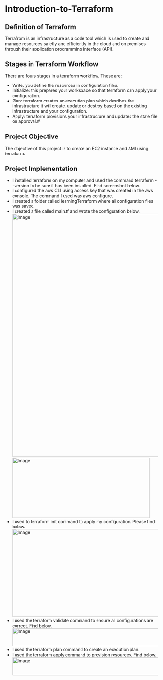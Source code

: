 # Introduction-to-Terraform
## Definition of Terraform
Terrafrom is an infrastructure as a code tool which is used to create and manage resources safetly and efficiently in the cloud and on premises through their application programming interface (API).
## Stages in Terraform Workflow
There are fours stages in a terraform workflow. These are:
* Write: you define the resources in configuration files.
* Initialize: this prepares your workspace so that terraform can apply your configuration.
* Plan: terraform creates an execution plan which desribes the infrastructure it will create, update or destroy based on the existing infrastructure and your configuration.
* Apply: terraform provisions your infrastructure and updates the state file on approval.#
## Project Objective
The objective of this project is to create an EC2 instance and AMI using terraform.
## Project Implementation
* I installed terraform on my computer and used the command terraform --version to be sure it has been installed. Find screenshot below.
* I configured the aws CLI using access key that was created in the aws console. The command I used was aws configure.
* I created a folder called learningTerraform where all configuration files was saved.
* I created a file called main.tf and wrote the configuration below.
  <img width="1280" height="800" alt="Image" src="https://github.com/user-attachments/assets/111b1a67-2407-4cf1-badc-e1a4df76770d" />
  <img width="453" height="199" alt="Image" src="https://github.com/user-attachments/assets/34b77a78-f0d4-43fe-857b-a43487c82896" />
* I used to terraform init command to apply my configuration. Please find below.
  <img width="627" height="289" alt="Image" src="https://github.com/user-attachments/assets/77b3b468-aefb-45a7-918e-b972398e8e19" />
* I used the terraform validate command to ensure all configurations are correct. Find below.
  <img width="647" height="59" alt="Image" src="https://github.com/user-attachments/assets/e3cc4049-71c4-44b1-8b82-56a3c125a091" />
* I used the terraform plan command to create an execution plan. 
* I used the terraform apply command to provision resources. Find below.
  <img width="647" height="59" alt="Image" src="https://github.com/user-attachments/assets/cca42eec-5686-48da-9741-4fc99c5c8213" />

  
  
  
